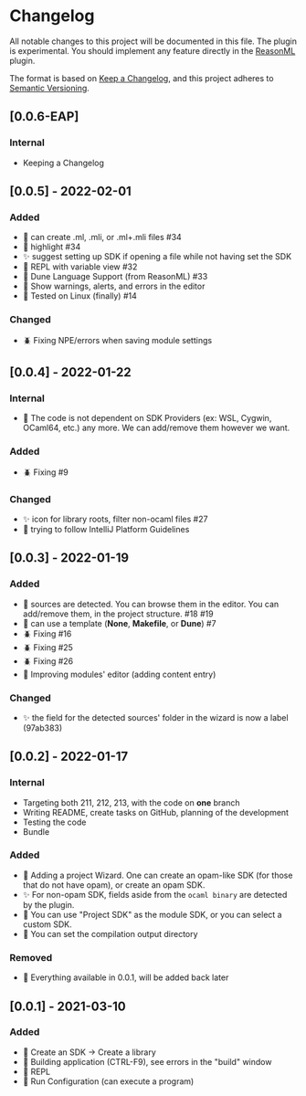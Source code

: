 # Changelog
All notable changes to this project will be documented in this file.
The plugin is experimental. You should implement any feature directly in the [ReasonML](https://github.com/giraud/reasonml-idea-plugin) plugin.

The format is based on [Keep a Changelog](https://keepachangelog.com/en/1.0.0/),
and this project adheres to [Semantic Versioning](https://semver.org/spec/v2.0.0.html).

## [0.0.6-EAP]
### Internal
- Keeping a Changelog

## [0.0.5] - 2022-02-01
### Added
- 🚀 can create .ml, .mli, or .ml+.mli files #34
- 🚀 highlight #34
- ✨ suggest setting up SDK if opening a file while not having set the SDK
- 🚀 REPL with variable view #32
- 🚀 Dune Language Support (from ReasonML) #33
- 🚀 Show warnings, alerts, and errors in the editor
- 🚀 Tested on Linux (finally) #14

### Changed
- 🪲 Fixing NPE/errors when saving module settings

## [0.0.4] - 2022-01-22
### Internal
- 🚀 The code is not dependent on SDK Providers (ex: WSL, Cygwin, OCaml64, etc.) any more. We can add/remove them however we want.

### Added
- 🪲 Fixing #9

### Changed
- ✨ icon for library roots, filter non-ocaml files #27
- 🚀 trying to follow IntelliJ Platform Guidelines

## [0.0.3] - 2022-01-19
### Added
- 🚀 sources are detected. You can browse them in the editor. You can add/remove them, in the project structure. #18 #19
- 🚀 can use a template (**None**, **Makefile**, or **Dune**) #7
- 🪲 Fixing #16
- 🪲 Fixing #25
- 🪲 Fixing #26
- 🚀 Improving modules' editor (adding content entry)

### Changed
- ✨ the field for the detected sources' folder in the wizard is now a label (97ab383)

## [0.0.2] - 2022-01-17
### Internal
- Targeting both 211, 212, 213, with the code on **one** branch
- Writing README, create tasks on GitHub, planning of the development
- Testing the code
- Bundle

### Added
- 🚀 Adding a project Wizard. One can create an opam-like SDK (for those that do not have opam), or create an opam SDK. 
- ✨ For non-opam SDK, fields aside from the `ocaml binary` are detected by the plugin.
- 🚀 You can use "Project SDK" as the module SDK, or you can select a custom SDK.
- 🚀 You can set the compilation output directory

### Removed
- 📘 Everything available in 0.0.1, will be added back later

## [0.0.1] - 2021-03-10
### Added
- 📘 Create an SDK -> Create a library
- 📘 Building application (CTRL-F9), see errors in the "build" window
- 📘 REPL
- 📘 Run Configuration (can execute a program)